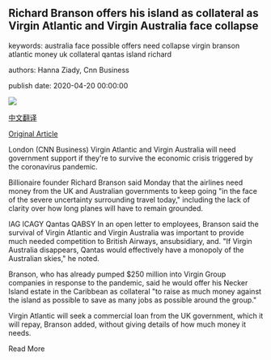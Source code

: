 ## Richard Branson offers his island as collateral as Virgin Atlantic and Virgin Australia face collapse

keywords: australia face possible offers need collapse virgin branson atlantic money uk collateral qantas island richard

authors: Hanna Ziady, Cnn Business

publish date: 2020-04-20 00:00:00

![](https://cdn.cnn.com/cnnnext/dam/assets/200420072142-virgin-australia-aircraft-sydney-0305-restricted-super-tease.jpg)

[中文翻译](Richard%20Branson%20offers%20his%20island%20as%20collateral%20as%20Virgin%20Atlantic%20and%20Virgin%20Australia%20face%20collapse_zh.md)

[Original Article](https://edition.cnn.com/2020/04/20/business/virgin-australia-richard-branson/index.html)

London (CNN Business) Virgin Atlantic and Virgin Australia will need government support if they're to survive the economic crisis triggered by the coronavirus pandemic.

Billionaire founder Richard Branson said Monday that the airlines need money from the UK and Australian governments to keep going "in the face of the severe uncertainty surrounding travel today," including the lack of clarity over how long planes will have to remain grounded.

IAG ICAGY Qantas QABSY In an open letter to employees, Branson said the survival of Virgin Atlantic and Virgin Australia was important to provide much needed competition to British Airways, ansubsidiary, and. "If Virgin Australia disappears, Qantas would effectively have a monopoly of the Australian skies," he noted.

Branson, who has already pumped $250 million into Virgin Group companies in response to the pandemic, said he would offer his Necker Island estate in the Caribbean as collateral "to raise as much money against the island as possible to save as many jobs as possible around the group."

Virgin Atlantic will seek a commercial loan from the UK government, which it will repay, Branson added, without giving details of how much money it needs.

Read More
